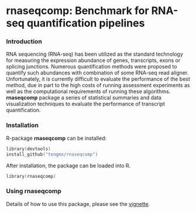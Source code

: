 # rnaseqcomp: Benchmark for RNA-seq quantification pipelines

### Introduction
RNA sequencing (RNA-seq) has been utilized as the standard technology for
measuring the expression abundance of genes, transcripts, exons or splicing
junctions. Numerous quantification methods were proposed to quantify such
abundances with combination of some RNA-seq read aligner. Unfortunately, it
is currently difficult to evaluate the performance of the best method, due
in part to the high costs of running assessment experiments as well as the
computational requirements of running these algorithms. **rnaseqcomp** package
a series of statistical summaries and data visualization techniques to
evaluate the performance of transcript quantification.

### Installation

R-package **rnaseqcomp** can be installed:
```s
library(devtools)
install_github("tengmx/rnaseqcomp")
```
After installation, the package can be loaded into R.

```s
library(rnaseqcomp)
```

### Using rnaseqcomp

Details of how to use this package, please see the 
[vignette](https://github.com/tengmx/rnaseqcomp/blob/master/vignettes/rnaseqcomp.pdf).